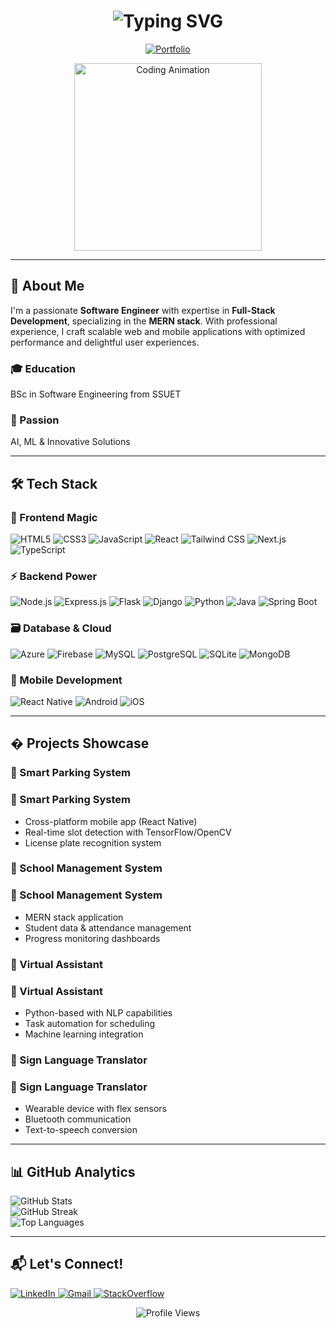 <h1 align="center">
  <img src="https://readme-typing-svg.demolab.com?font=Fira+Code&weight=600&size=30&duration=2000&pause=500&color=7E3ACE&center=true&vCenter=true&width=600&height=70&lines=Hi+%F0%9F%91%8B%2C+I'm+Syed+Maaz+Ali;Full-Stack+Developer;Software+Engineer;Tech+Innovator;Software+Developer" alt="Typing SVG" />
</h1>

<p align="center">
  <a href="https://linktr.ee/Syed_Maaz_Ali_161" target="_blank">
    <img src="https://img.shields.io/badge/Explore_My_World-%23000000.svg?style=for-the-badge&logo=firefox&logoColor=#FF7139&labelColor=000000&color=7E3ACE" alt="Portfolio" class="hover:scale-110 transition-transform"/>
  </a>
</p>

<div align="center">
  <img src="https://media.giphy.com/media/v1.Y2lkPTc5MGI3NjExcW1sY2J3Z2R4Z2V4bW9vY2V1d3V5b3h3eWt4ZzV4Z3Z0eGJzYyZlcD12MV9pbnRlcm5hbF9naWZfYnlfaWQmY3Q9cw/qgQUggAC3Pfv687qPC/giphy.gif" width="300" height="300" alt="Coding Animation"/>
</div>

---

## 🌟 About Me

<p class="bg-gradient-to-r from-purple-900 via-purple-700 to-blue-500 p-6 rounded-2xl shadow-xl hover:shadow-2xl transition-shadow">
I'm a passionate <strong>Software Engineer</strong> with expertise in <strong>Full-Stack Development</strong>, specializing in the <strong>MERN stack</strong>. With professional experience, I craft scalable web and mobile applications with optimized performance and delightful user experiences.
</p>

<div class="grid grid-cols-1 md:grid-cols-3 gap-6 my-8">

  
  <div class="bg-gradient-to-br from-blue-800 to-purple-600 p-6 rounded-xl shadow-lg hover:scale-105 transition-transform">
    <h3 class="text-xl font-bold mb-2">🎓 Education</h3>
    <p>BSc in Software Engineering from SSUET</p>
  </div>
  
  <div class="bg-gradient-to-br from-indigo-800 to-pink-600 p-6 rounded-xl shadow-lg hover:scale-105 transition-transform">
    <h3 class="text-xl font-bold mb-2">🚀 Passion</h3>
    <p>AI, ML & Innovative Solutions</p>
  </div>
</div>

---
## 🛠️ Tech Stack

### 🔮 Frontend Magic
<div class="flex flex-wrap gap-3 my-6">
  <img src="https://img.shields.io/badge/HTML5-E34F26?style=for-the-badge&logo=html5&logoColor=white&color=E34F26" alt="HTML5" class="hover:scale-110 transition-transform"/>
  <img src="https://img.shields.io/badge/CSS3-1572B6?style=for-the-badge&logo=css3&logoColor=white&color=1572B6" alt="CSS3" class="hover:scale-110 transition-transform"/>
  <img src="https://img.shields.io/badge/JavaScript-F7DF1E?style=for-the-badge&logo=javascript&logoColor=black&color=F7DF1E" alt="JavaScript" class="hover:scale-110 transition-transform"/>
  <img src="https://img.shields.io/badge/React-20232A?style=for-the-badge&logo=react&logoColor=61DAFB&color=20232A" alt="React" class="hover:scale-110 transition-transform"/>
  <img src="https://img.shields.io/badge/Tailwind_CSS-38B2AC?style=for-the-badge&logo=tailwind-css&logoColor=white&color=38B2AC" alt="Tailwind CSS" class="hover:scale-110 transition-transform"/>
  <img src="https://img.shields.io/badge/Next.js-000000?style=for-the-badge&logo=next.js&logoColor=white&color=000000" alt="Next.js" class="hover:scale-110 transition-transform"/>
  <img src="https://img.shields.io/badge/TypeScript-007ACC?style=for-the-badge&logo=typescript&logoColor=white&color=007ACC" alt="TypeScript" class="hover:scale-110 transition-transform"/>
</div>

### ⚡ Backend Power
<div class="flex flex-wrap gap-3 my-6">
  <img src="https://img.shields.io/badge/Node.js-339933?style=for-the-badge&logo=node.js&logoColor=white&color=339933" alt="Node.js" class="hover:scale-110 transition-transform"/>
  <img src="https://img.shields.io/badge/Express.js-000000?style=for-the-badge&logo=express&logoColor=white&color=000000" alt="Express.js" class="hover:scale-110 transition-transform"/>
  <img src="https://img.shields.io/badge/Flask-000000?style=for-the-badge&logo=flask&logoColor=white&color=000000" alt="Flask" class="hover:scale-110 transition-transform"/>
  <img src="https://img.shields.io/badge/Django-092E20?style=for-the-badge&logo=django&logoColor=white&color=092E20" alt="Django" class="hover:scale-110 transition-transform"/>
  <img src="https://img.shields.io/badge/Python-3776AB?style=for-the-badge&logo=python&logoColor=white&color=3776AB" alt="Python" class="hover:scale-110 transition-transform"/>
  <img src="https://img.shields.io/badge/Java-ED8B00?style=for-the-badge&logo=openjdk&logoColor=white&color=ED8B00" alt="Java" class="hover:scale-110 transition-transform"/>
  <img src="https://img.shields.io/badge/Spring_Boot-6DB33F?style=for-the-badge&logo=spring-boot&logoColor=white&color=6DB33F" alt="Spring Boot" class="hover:scale-110 transition-transform"/>
</div>

### 🗃️ Database & Cloud
<div class="flex flex-wrap gap-3 my-6">
  <img src="https://img.shields.io/badge/Azure-0089D6?style=for-the-badge&logo=microsoft-azure&logoColor=white&color=0089D6" alt="Azure" class="hover:scale-110 transition-transform"/>
  <img src="https://img.shields.io/badge/Firebase-FFCA28?style=for-the-badge&logo=firebase&logoColor=black&color=FFCA28" alt="Firebase" class="hover:scale-110 transition-transform"/>
  <img src="https://img.shields.io/badge/MySQL-4479A1?style=for-the-badge&logo=mysql&logoColor=white&color=4479A1" alt="MySQL" class="hover:scale-110 transition-transform"/>
  <img src="https://img.shields.io/badge/PostgreSQL-4169E1?style=for-the-badge&logo=postgresql&logoColor=white&color=4169E1" alt="PostgreSQL" class="hover:scale-110 transition-transform"/>
  <img src="https://img.shields.io/badge/SQLite-003B57?style=for-the-badge&logo=sqlite&logoColor=white&color=003B57" alt="SQLite" class="hover:scale-110 transition-transform"/>
  <img src="https://img.shields.io/badge/MongoDB-47A248?style=for-the-badge&logo=mongodb&logoColor=white&color=47A248" alt="MongoDB" class="hover:scale-110 transition-transform"/>
</div>

### 📱 Mobile Development
<div class="flex flex-wrap gap-3 my-6">
  <img src="https://img.shields.io/badge/React_Native-20232A?style=for-the-badge&logo=react&logoColor=61DAFB&color=20232A" alt="React Native" class="hover:scale-110 transition-transform"/>
  <img src="https://img.shields.io/badge/Android-3DDC84?style=for-the-badge&logo=android&logoColor=white&color=3DDC84" alt="Android" class="hover:scale-110 transition-transform"/>
  <img src="https://img.shields.io/badge/iOS-000000?style=for-the-badge&logo=ios&logoColor=white&color=000000" alt="iOS" class="hover:scale-110 transition-transform"/>
</div>

---

## � Projects Showcase

<div class="grid grid-cols-1 md:grid-cols-2 gap-8 my-8">

### 🚗 Smart Parking System
<div class="bg-gradient-to-br from-gray-900 to-gray-700 p-6 rounded-2xl shadow-xl hover:shadow-2xl transition-shadow hover:scale-[1.02]">
  <h3 class="text-xl font-bold mb-2">🚗 Smart Parking System</h3>
  <ul class="list-disc pl-5 space-y-2">
    <li>Cross-platform mobile app (React Native)</li>
    <li>Real-time slot detection with TensorFlow/OpenCV</li>
    <li>License plate recognition system</li>
  </ul>
</div>

### 🏫 School Management System
<div class="bg-gradient-to-br from-indigo-900 to-blue-700 p-6 rounded-2xl shadow-xl hover:shadow-2xl transition-shadow hover:scale-[1.02]">
  <h3 class="text-xl font-bold mb-2">🏫 School Management System</h3>
  <ul class="list-disc pl-5 space-y-2">
    <li>MERN stack application</li>
    <li>Student data & attendance management</li>
    <li>Progress monitoring dashboards</li>
  </ul>
</div>

### 🤖 Virtual Assistant
<div class="bg-gradient-to-br from-purple-900 to-pink-700 p-6 rounded-2xl shadow-xl hover:shadow-2xl transition-shadow hover:scale-[1.02]">
  <h3 class="text-xl font-bold mb-2">🤖 Virtual Assistant</h3>
  <ul class="list-disc pl-5 space-y-2">
    <li>Python-based with NLP capabilities</li>
    <li>Task automation for scheduling</li>
    <li>Machine learning integration</li>
  </ul>
</div>

### 👐 Sign Language Translator
<div class="bg-gradient-to-br from-blue-900 to-teal-700 p-6 rounded-2xl shadow-xl hover:shadow-2xl transition-shadow hover:scale-[1.02]">
  <h3 class="text-xl font-bold mb-2">👐 Sign Language Translator</h3>
  <ul class="list-disc pl-5 space-y-2">
    <li>Wearable device with flex sensors</li>
    <li>Bluetooth communication</li>
    <li>Text-to-speech conversion</li>
  </ul>
</div>

</div>

---

## 📊 GitHub Analytics

<div class="grid grid-cols-1 md:grid-cols-2 gap-8 my-8">
  <div class="bg-gradient-to-br from-gray-800 to-gray-900 p-6 rounded-2xl shadow-xl hover:shadow-2xl transition-shadow">
    <img src="https://github-readme-stats.vercel.app/api?username=syed-maaz-ali-1611&show_icons=true&theme=radical&bg_color=0D1117&hide_border=true" alt="GitHub Stats"/>
  </div>
  
  <div class="bg-gradient-to-br from-gray-800 to-gray-900 p-6 rounded-2xl shadow-xl hover:shadow-2xl transition-shadow">
    <img src="https://github-readme-streak-stats.herokuapp.com/?user=syed-maaz-ali-1611&theme=radical&background=0D1117&hide_border=true" alt="GitHub Streak"/>
  </div>
  
  <div class="col-span-2 bg-gradient-to-br from-gray-800 to-gray-900 p-6 rounded-2xl shadow-xl hover:shadow-2xl transition-shadow">
    <img src="https://github-readme-stats.vercel.app/api/top-langs/?username=syed-maaz-ali-1611&layout=compact&theme=radical&bg_color=0D1117&hide_border=true" alt="Top Languages"/>
  </div>
</div>

---

## 📬 Let's Connect!

<div class="flex justify-center space-x-6 my-8">
  <a href="https://linkedin.com/in/syed-maaz-ali-847a8822b" target="_blank" class="hover:scale-125 transition-transform">
    <img src="https://img.shields.io/badge/LinkedIn-0077B5?style=for-the-badge&logo=linkedin&logoColor=white&color=0A66C2" alt="LinkedIn"/>
  </a>
  
  <a href="mailto:maazali1611@gmail.com" target="_blank" class="hover:scale-125 transition-transform">
    <img src="https://img.shields.io/badge/Gmail-D14836?style=for-the-badge&logo=gmail&logoColor=white&color=EA4335" alt="Gmail"/>
  </a>
  
  <a href="https://stackoverflow.com/users/15162225" target="_blank" class="hover:scale-125 transition-transform">
    <img src="https://img.shields.io/badge/Stack_Overflow-FE7A16?style=for-the-badge&logo=stack-overflow&logoColor=white&color=F48024" alt="StackOverflow"/>
  </a>
  

</div>

<p align="center">
  <img src="https://komarev.com/ghpvc/?username=syed-maaz-ali-1611&label=Profile%20views&color=7E3ACE&style=flat" alt="Profile Views" />
</p>

